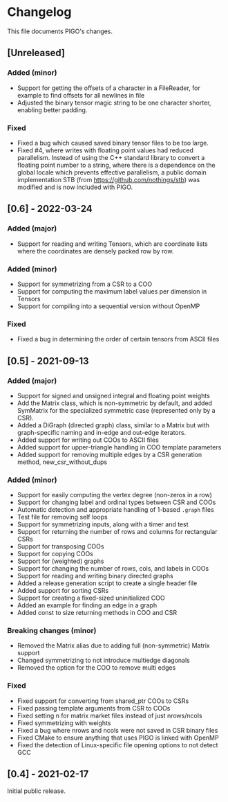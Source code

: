 # Changelog
This file documents PIGO's changes.

## [Unreleased]
### Added (minor)
- Support for getting the offsets of a character in a FileReader, for example
  to find offsets for all newlines in file
- Adjusted the binary tensor magic string to be one character shorter,
  enabling better padding.

### Fixed
- Fixed a bug which caused saved binary tensor files to be too large.
- Fixed #4, where writes with floating point values had reduced parallelism.
  Instead of using the C++ standard library to convert a floating point number
  to a string, where there is a dependence on the global locale which prevents
  effective parallelism, a public domain implementation STB (from
  https://github.com/nothings/stb) was modified and is now included with PIGO.

## [0.6] - 2022-03-24
### Added (major)
- Support for reading and writing Tensors, which are coordinate lists
  where the coordinates are densely packed row by row.

### Added (minor)
- Support for symmetrizing from a CSR to a COO
- Support for computing the maximum label values per dimension in Tensors
- Support for compiling into a sequential version without OpenMP

### Fixed
- Fixed a bug in determining the order of certain tensors from ASCII files

## [0.5] - 2021-09-13
### Added (major)
- Support for signed and unsigned integral and floating point weights
- Add the Matrix class, which is non-symmetric by default, and added
  SymMatrix for the specialized symmetric case (represented only by
  a CSR).
- Added a DiGraph (directed graph) class, similar to a Matrix but with
  graph-specific naming and in-edge and out-edge iterators.
- Added support for writing out COOs to ASCII files
- Added support for upper-triangle handling in COO template parameters
- Added support for removing multiple edges by a CSR generation method,
  new_csr_without_dups

### Added (minor)
- Support for easily computing the vertex degree (non-zeros in a row)
- Support for changing label and ordinal types between CSR and COOs
- Automatic detection and appropriate handling of 1-based `.graph` files
- Test file for removing self loops
- Support for symmetrizing inputs, along with a timer and test
- Support for returning the number of rows and columns for rectangular CSRs
- Support for transposing COOs
- Support for copying COOs
- Support for (weighted) graphs
- Support for changing the number of rows, cols, and labels in COOs
- Support for reading and writing binary directed graphs
- Added a release generation script to create a single header file
- Added support for sorting CSRs
- Support for creating a fixed-sized uninitialized COO
- Added an example for finding an edge in a graph
- Added const to size returning methods in COO and CSR

### Breaking changes (minor)
- Removed the Matrix alias due to adding full (non-symmetric) Matrix
  support
- Changed symmetrizing to not introduce multiedge diagonals
- Removed the option for the COO to remove multi edges

### Fixed
- Fixed support for converting from shared_ptr COOs to CSRs
- Fixed passing template arguments from CSR to COOs
- Fixed setting n for matrix market files instead of just nrows/ncols
- Fixed symmetrizing with weights
- Fixed a bug where nrows and ncols were not saved in CSR binary files
- Fixed CMake to ensure anything that uses PIGO is linked with OpenMP
- Fixed the detection of Linux-specific file opening options to not detect GCC

## [0.4] - 2021-02-17
Initial public release.
